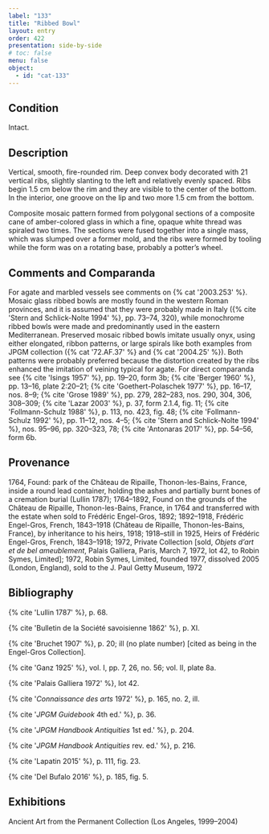 ```yaml
---
label: "133"
title: "Ribbed Bowl"
layout: entry
order: 422
presentation: side-by-side
# toc: false
menu: false
object:
  - id: "cat-133"
---
```


## Condition

Intact.

## Description

Vertical, smooth, fire-rounded rim. Deep convex body decorated with 21 vertical ribs, slightly slanting to the left and relatively evenly spaced. Ribs begin 1.5 cm below the rim and they are visible to the center of the bottom. In the interior, one groove on the lip and two more 1.5 cm from the bottom.

Composite mosaic pattern formed from polygonal sections of a composite cane of amber-colored glass in which a fine, opaque white thread was spiraled two times. The sections were fused together into a single mass, which was slumped over a former mold, and the ribs were formed by tooling while the form was on a rotating base, probably a potter’s wheel.

## Comments and Comparanda

For agate and marbled vessels see comments on {% cat '2003.253' %}. Mosaic glass ribbed bowls are mostly found in the western Roman provinces, and it is assumed that they were probably made in Italy ({% cite 'Stern and Schlick-Nolte 1994' %}, pp. 73–74, 320), while monochrome ribbed bowls were made and predominantly used in the eastern Mediterranean. Preserved mosaic ribbed bowls imitate usually onyx, using either elongated, ribbon patterns, or large spirals like both examples from JPGM collection ({% cat '72.AF.37' %} and {% cat '2004.25' %}). Both patterns were probably preferred because the distortion created by the ribs enhanced the imitation of veining typical for agate. For direct comparanda see {% cite 'Isings 1957' %}, pp. 19–20, form 3b; {% cite 'Berger 1960' %}, pp. 13–16, plate 2:20–21; {% cite 'Goethert-Polaschek 1977' %}, pp. 16–17, nos. 8–9; {% cite 'Grose 1989' %}, pp. 279, 282–283, nos. 290, 304, 306, 308–309; {% cite 'Lazar 2003' %}, p. 37, form 2.1.4, fig. 11; {% cite 'Follmann-Schulz 1988' %}, p. 113, no. 423, fig. 48; {% cite 'Follmann-Schulz 1992' %}, pp. 11–12, nos. 4–5; {% cite 'Stern and Schlick-Nolte 1994' %}, nos. 95–96, pp. 320–323, 78; {% cite 'Antonaras 2017' %}, pp. 54–56, form 6b.

## Provenance

1764, Found: park of the Château de Ripaille, Thonon-les-Bains, France, inside a round lead container, holding the ashes and partially burnt bones of a cremation burial (Lullin 1787); 1764–1892, Found on the grounds of the Château de Ripaille, Thonon-les-Bains, France, in 1764 and transferred with the estate when sold to Frédéric Engel-Gros, 1892; 1892–1918, Frédéric Engel-Gros, French, 1843–1918 (Château de Ripaille, Thonon-les-Bains, France), by inheritance to his heirs, 1918; 1918–still in 1925, Heirs of Frédéric Engel-Gros, French, 1843–1918; 1972, Private Collection [sold, *Objets d’art et de bel ameublement*, Palais Galliera, Paris, March 7, 1972, lot 42, to Robin Symes, Limited]; 1972, Robin Symes, Limited, founded 1977, dissolved 2005 (London, England), sold to the J. Paul Getty Museum, 1972

## Bibliography

{% cite 'Lullin 1787' %}, p. 68.

{% cite 'Bulletin de la Société savoisienne 1862' %}, p. XI.

{% cite 'Bruchet 1907' %}, p. 20; ill (no plate number) [cited as being in the Engel-Gros Collection].

{% cite 'Ganz 1925' %}, vol. I, pp. 7, 26, no. 56; vol. II, plate 8a.

{% cite 'Palais Galliera 1972' %}, lot 42.

{% cite '*Connaissance des arts* 1972' %}, p. 165, no. 2, ill.

{% cite '*JPGM Guidebook* 4th ed.' %}, p. 36.

{% cite '*JPGM Handbook Antiquities* 1st ed.' %}, p. 204.

{% cite '*JPGM Handbook Antiquities* rev. ed.' %}, p. 216.

{% cite 'Lapatin 2015' %}, p. 111, fig. 23.

{% cite 'Del Bufalo 2016' %}, p. 185, fig. 5.

## Exhibitions

Ancient Art from the Permanent Collection (Los Angeles, 1999–2004)